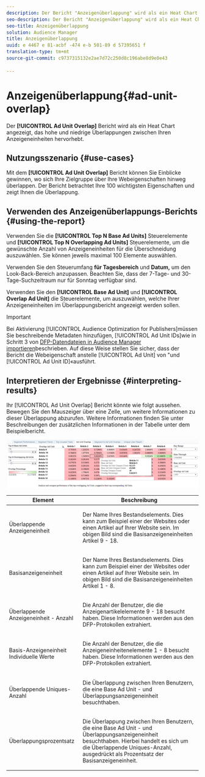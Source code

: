 ```yaml
---
description: Der Bericht "Anzeigenüberlappung" wird als ein Heat Chart angezeigt, das hohe und niedrige Überlappungen zwischen Ihren Anzeigeneinheiten hervorhebt.
seo-description: Der Bericht "Anzeigenüberlappung" wird als ein Heat Chart angezeigt, das hohe und niedrige Überlappungen zwischen Ihren Anzeigeneinheiten hervorhebt.
seo-title: Anzeigenüberlappung
solution: Audience Manager
title: Anzeigenüberlappung
uuid: e 4467 e 81-acbf -474 e-b 501-89 d 57395651 f
translation-type: tm+mt
source-git-commit: c9737315132e2ae7d72c250d8c196abe8d9e0e43

---
```



# Anzeigenüberlappung{#ad-unit-overlap}

Der **[!UICONTROL Ad Unit Overlap]** Bericht wird als ein Heat Chart angezeigt, das hohe und niedrige Überlappungen zwischen Ihren Anzeigeneinheiten hervorhebt.

## Nutzungsszenario {#use-cases}

Mit dem **[!UICONTROL Ad Unit Overlap]** Bericht können Sie Einblicke gewinnen, wo sich Ihre Zielgruppe über Ihre Webeigenschaften hinweg überlappen. Der Bericht betrachtet Ihre 100 wichtigsten Eigenschaften und zeigt Ihnen die Überlappung.

## Verwenden des Anzeigenüberlappungs-Berichts {#using-the-report}

Verwenden Sie die **[!UICONTROL Top N Base Ad Units]** Steuerelemente und **[!UICONTROL Top N Overlapping Ad Units]** Steuerelemente, um die gewünschte Anzahl von Anzeigeneinheiten für die Überschneidung auszuwählen. Sie können jeweils maximal 100 Elemente auswählen.

Verwenden Sie den Steuerumfang **für Tagesbereich** und **Datum,** um den Look-Back-Bereich anzupassen. Beachten Sie, dass der 7-Tage- und 30-Tage-Suchzeitraum nur für Sonntag verfügbar sind.

Verwenden Sie den **[!UICONTROL Base Ad Unit]** und **[!UICONTROL Overlap Ad Unit]** die Steuerelemente, um auszuwählen, welche Ihrer Anzeigeneinheiten im Überlappungsbericht angezeigt werden sollen.

>[!IMPORTANT]
>
>Bei Aktivierung [!UICONTROL Audience Optimization for Publishers]müssen Sie beschreibende Metadaten hinzufügen, [!UICONTROL Ad Unit IDs]wie in Schritt 3 von [DFP-Datendateien in Audience Manager importieren](../../../reporting/audience-optimization-reports/aor-publishers/import-dfp.md)beschrieben. Auf diese Weise stellen Sie sicher, dass der Bericht die Webeigenschaft anstelle [!UICONTROL Ad Unit] von &quot;und [!UICONTROL Ad Unit ID]«ausführt.

## Interpretieren der Ergebnisse {#interpreting-results}

Ihr [!UICONTROL Ad Unit Overlap] Bericht könnte wie folgt aussehen. Bewegen Sie den Mauszeiger über eine Zelle, um weitere Informationen zu dieser Überlappung abzurufen. Weitere Informationen finden Sie unter Beschreibungen der zusätzlichen Informationen in der Tabelle unter dem Beispielbericht.

![](assets/publisher_ad_unit_overlap.png)

<table id="table_22340F45B1B94D3796174CB30A60E212"> 
 <thead> 
  <tr> 
   <th colname="col1" class="entry"> Element </th> 
   <th colname="col2" class="entry"> Beschreibung </th> 
  </tr>
 </thead>
 <tbody> 
  <tr> 
   <td colname="col1"> <p><span class="wintitle"> Überlappende Anzeigeneinheit</span> </p> </td> 
   <td colname="col2"> <p>Der Name Ihres Bestandselements. Dies kann zum Beispiel einer der Websites oder einen Artikel auf Ihrer Website sein. Im obigen Bild sind die Basisanzeigeneinheiten Artikel 9 - 18. </p> </td> 
  </tr> 
  <tr> 
   <td colname="col1"> <p><span class="wintitle"> Basisanzeigeneinheit</span> </p> </td> 
   <td colname="col2"> <p>Der Name Ihres Bestandselements. Dies kann zum Beispiel einer der Websites oder einen Artikel auf Ihrer Website sein. Im obigen Bild sind die Basisanzeigeneinheiten Artikel 1 - 8. </p> </td> 
  </tr> 
  <tr> 
   <td colname="col1"> <p><span class="wintitle"> Überlappende Anzeigeneinheit - Anzahl</span> </p> </td> 
   <td colname="col2"> <p>Die Anzahl der Benutzer, die die Anzeigenartikelelemente 9 - 18 besucht haben. Diese Informationen werden aus den DFP-Protokollen extrahiert. </p> </td> 
  </tr> 
  <tr> 
   <td colname="col1"> <p><span class="wintitle"> Basis-Anzeigeneinheit Individuelle Werte</span> </p> </td> 
   <td colname="col2"> <p>Die Anzahl der Benutzer, die die Anzeigeneinheitenelemente 1 - 8 besucht haben. Diese Informationen werden aus den DFP-Protokollen extrahiert. </p> </td> 
  </tr> 
  <tr> 
   <td colname="col1"> <p><span class="wintitle"> Überlappende Uniques-Anzahl</span> </p> </td> 
   <td colname="col2"> <p>Die Überlappung zwischen Ihren Benutzern, die eine <span class="wintitle"> Base Ad Unit</span> - und <span class="wintitle"> Überlappungsanzeigeneinheit besucht</span>haben. </p> </td> 
  </tr> 
  <tr> 
   <td colname="col1"> <p><span class="wintitle"> Überlappungsprozentsatz</span> </p> </td> 
   <td colname="col2"> <p>Die Überlappung zwischen Ihren Benutzern, die eine <span class="wintitle"> Base Ad Unit</span> - und <span class="wintitle"> Überlappungsanzeigeneinheit besucht</span>haben. Hierbei handelt es sich um die <span class="wintitle"> Überlappende Uniques-Anzahl</span>, ausgedrückt als Prozentsatz der <span class="wintitle"> Basisanzeigeneinheit</span>. </p> </td> 
  </tr> 
 </tbody> 
</table>
